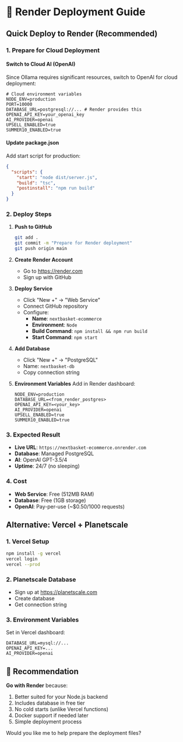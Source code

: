 # 🚀 Render Deployment Guide

## Quick Deploy to Render (Recommended)

### 1. Prepare for Cloud Deployment

#### Switch to Cloud AI (OpenAI)
Since Ollama requires significant resources, switch to OpenAI for cloud deployment:

```env
# Cloud environment variables
NODE_ENV=production
PORT=10000
DATABASE_URL=postgresql://... # Render provides this
OPENAI_API_KEY=your_openai_key
AI_PROVIDER=openai
UPSELL_ENABLED=true
SUMMER10_ENABLED=true
```

#### Update package.json
Add start script for production:
```json
{
  "scripts": {
    "start": "node dist/server.js",
    "build": "tsc",
    "postinstall": "npm run build"
  }
}
```

### 2. Deploy Steps

1. **Push to GitHub**
   ```bash
   git add .
   git commit -m "Prepare for Render deployment"
   git push origin main
   ```

2. **Create Render Account**
   - Go to https://render.com
   - Sign up with GitHub

3. **Deploy Service**
   - Click "New +" → "Web Service"
   - Connect GitHub repository
   - Configure:
     - **Name**: `nextbasket-ecommerce`
     - **Environment**: `Node`
     - **Build Command**: `npm install && npm run build`
     - **Start Command**: `npm start`

4. **Add Database**
   - Click "New +" → "PostgreSQL"
   - Name: `nextbasket-db`
   - Copy connection string

5. **Environment Variables**
   Add in Render dashboard:
   ```
   NODE_ENV=production
   DATABASE_URL=<from_render_postgres>
   OPENAI_API_KEY=<your_key>
   AI_PROVIDER=openai
   UPSELL_ENABLED=true
   SUMMER10_ENABLED=true
   ```

### 3. Expected Result
- **Live URL**: `https://nextbasket-ecommerce.onrender.com`
- **Database**: Managed PostgreSQL
- **AI**: OpenAI GPT-3.5/4
- **Uptime**: 24/7 (no sleeping)

### 4. Cost
- **Web Service**: Free (512MB RAM)
- **Database**: Free (1GB storage)
- **OpenAI**: Pay-per-use (~$0.50/1000 requests)

## Alternative: Vercel + Planetscale

### 1. Vercel Setup
```bash
npm install -g vercel
vercel login
vercel --prod
```

### 2. Planetscale Database
- Sign up at https://planetscale.com
- Create database
- Get connection string

### 3. Environment Variables
Set in Vercel dashboard:
```
DATABASE_URL=mysql://...
OPENAI_API_KEY=...
AI_PROVIDER=openai
```

## 🎯 Recommendation

**Go with Render** because:
1. Better suited for your Node.js backend
2. Includes database in free tier
3. No cold starts (unlike Vercel functions)
4. Docker support if needed later
5. Simple deployment process

Would you like me to help prepare the deployment files?
